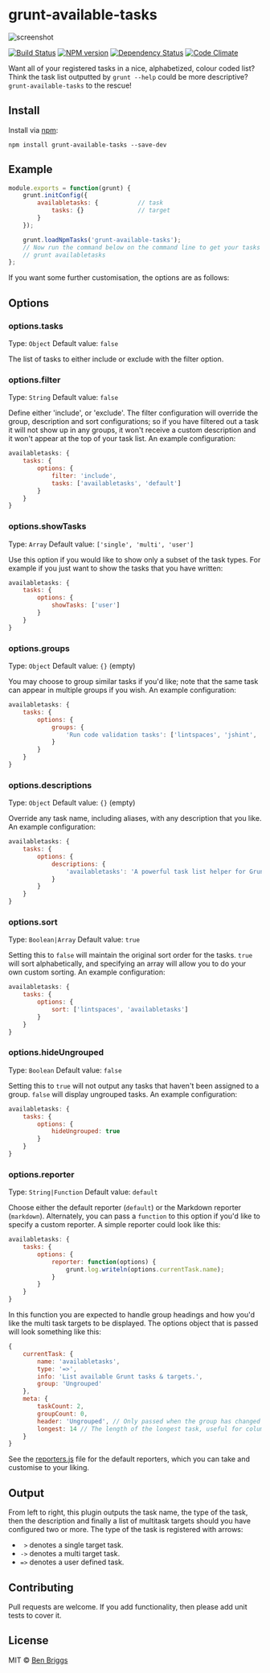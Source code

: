 # grunt-available-tasks

![screenshot](screenshot.png)

[![Build Status](https://travis-ci.org/ben-eb/grunt-available-tasks.svg?branch=master)][ci] [![NPM version](https://badge.fury.io/js/grunt-available-tasks.svg)][npm] [![Dependency Status](https://gemnasium.com/ben-eb/grunt-available-tasks.svg)][deps] [![Code Climate](https://codeclimate.com/github/ben-eb/grunt-available-tasks/badges/gpa.svg)][cc]

Want all of your registered tasks in a nice, alphabetized, colour coded list?
Think the task list outputted by `grunt --help` could be more descriptive?
`grunt-available-tasks` to the rescue!

## Install

Install via [npm](https://npmjs.org/package/grunt-available-tasks):

```
npm install grunt-available-tasks --save-dev
```

## Example

```js
module.exports = function(grunt) {
    grunt.initConfig({
        availabletasks: {           // task
            tasks: {}               // target
        }
    });

    grunt.loadNpmTasks('grunt-available-tasks');
    // Now run the command below on the command line to get your tasks list:
    // grunt availabletasks
};
```

If you want some further customisation, the options are as follows:

## Options

### options.tasks
Type: `Object`
Default value: `false`

The list of tasks to either include or exclude with the filter option.

### options.filter
Type: `String`
Default value: `false`

Define either 'include', or 'exclude'. The filter configuration will override
the group, description and sort configurations; so if you have filtered out a
task it will not show up in any groups, it won't receive a custom description
and it won't appear at the top of your task list. An example configuration:

```js
availabletasks: {
    tasks: {
        options: {
            filter: 'include',
            tasks: ['availabletasks', 'default']
        }
    }
}
```

### options.showTasks
Type: `Array`
Default value: `['single', 'multi', 'user']`

Use this option if you would like to show only a subset of the task types. For
example if you just want to show the tasks that you have written:

```js
availabletasks: {
    tasks: {
        options: {
            showTasks: ['user']
        }
    }
}
```

### options.groups
Type: `Object`
Default value: `{}` (empty)

You may choose to group similar tasks if you'd like; note that the same task can
appear in multiple groups if you wish. An example configuration:

```js
availabletasks: {
    tasks: {
        options: {
            groups: {
                'Run code validation tasks': ['lintspaces', 'jshint', 'jscs']
            }
        }
    }
}
```

### options.descriptions
Type: `Object`
Default value: `{}` (empty)

Override any task name, including aliases, with any description that you like.
An example configuration:

```js
availabletasks: {
    tasks: {
        options: {
            descriptions: {
                'availabletasks': 'A powerful task list helper for Grunt enabled projects.'
            }
        }
    }
}
```

### options.sort
Type: `Boolean|Array`
Default value: `true`

Setting this to `false` will maintain the original sort order for the tasks.
`true` will sort alphabetically, and specifying an array will allow you to do
your own custom sorting. An example configuration:

```js
availabletasks: {
    tasks: {
        options: {
            sort: ['lintspaces', 'availabletasks']
        }
    }
}
```

### options.hideUngrouped
Type: `Boolean`
Default value: `false`

Setting this to `true` will not output any tasks that haven't
been assigned to a group. `false` will display ungrouped tasks.
An example configuration:

```js
availabletasks: {
    tasks: {
        options: {
            hideUngrouped: true
        }
    }
}
```

### options.reporter
Type: `String|Function`
Default value: `default`

Choose either the default reporter (`default`) or the Markdown reporter
(`markdown`). Alternately, you can pass a `function` to this option if you'd
like to specify a custom reporter. A simple reporter could look like this:

```js
availabletasks: {
    tasks: {
        options: {
            reporter: function(options) {
                grunt.log.writeln(options.currentTask.name);
            }
        }
    }
}
```

In this function you are expected to handle group headings and how you'd like
the multi task targets to be displayed. The options object that is passed will
look something like this:

```js
{
    currentTask: {
        name: 'availabletasks',
        type: '=>',
        info: 'List available Grunt tasks & targets.',
        group: 'Ungrouped'
    },
    meta: {
        taskCount: 2,
        groupCount: 0,
        header: 'Ungrouped', // Only passed when the group has changed
        longest: 14 // The length of the longest task, useful for column padding.
    }
}
```

See the [reporters.js](lib/reporters.js) file for the default reporters, which
you can take and customise to your liking.

## Output

From left to right, this plugin outputs the task name, the type of the task,
then the description and finally a list of multitask targets should you have
configured two or more. The type of the task is registered with arrows:

* `  > ` denotes a single target task.
* ` -> ` denotes a multi target task.
* ` => ` denotes a user defined task.

## Contributing

Pull requests are welcome. If you add functionality, then please add unit tests
to cover it.

## License

MIT © [Ben Briggs](http://beneb.info)

[cc]:      https://codeclimate.com/github/ben-eb/grunt-available-tasks
[ci]:      https://travis-ci.org/ben-eb/grunt-available-tasks
[deps]:    https://gemnasium.com/ben-eb/grunt-available-tasks
[npm]:     http://badge.fury.io/js/grunt-available-tasks
